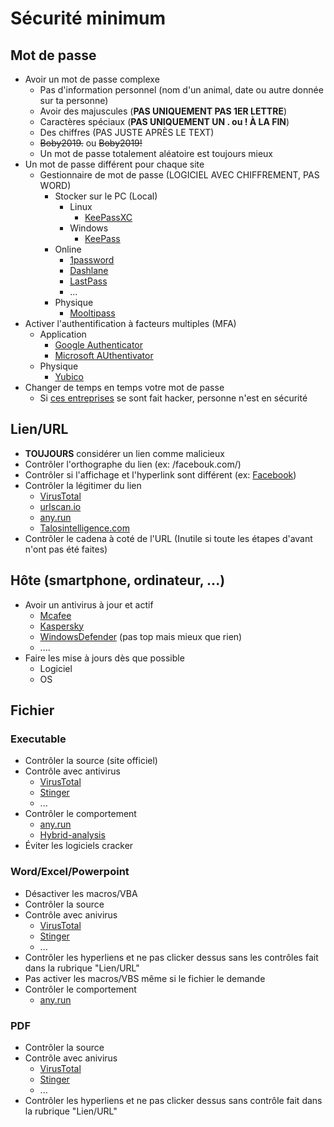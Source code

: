 # Sécurité minimum 
## Mot de passe
- Avoir un mot de passe complexe
    - Pas d'information personnel (nom d'un animal, date ou autre donnée sur ta personne)
    - Avoir des majuscules (**PAS UNIQUEMENT PAS 1ER LETTRE**)
    - Caractères spéciaux (**PAS UNIQUEMENT UN . ou ! À LA FIN**)
    - Des chiffres (PAS JUSTE APRÈS LE TEXT)
    - ~~Boby2019.~~ ou ~~Boby2019!~~
    - Un mot de passe totalement aléatoire est toujours mieux
- Un mot de passe différent pour chaque site 
    - Gestionnaire de mot de passe (LOGICIEL AVEC CHIFFREMENT, PAS WORD)
        - Stocker sur le PC (Local)
            - Linux
                - [KeePassXC](https://keepassxc.org/)
            - Windows
                - [KeePass](https://keepass.info/)
        - Online
            - [1password](https://1password.com/)
            - [Dashlane](https://www.dashlane.com/)
            - [LastPass](https://www.lastpass.com/)
            - ...
        - Physique
            - [Mooltipass](https://www.themooltipass.com/)
- Activer l'authentification à facteurs multiples (MFA)
    - Application
        - [Google Authenticator](https://support.google.com/accounts/answer/1066447?co=GENIE.Platform%3DAndroid&hl=fr)
        - [Microsoft AUthentivator](https://www.microsoft.com/fr-fr/account/authenticator)
    - Physique
        - [Yubico](https://www.yubico.com/)
- Changer de temps en temps votre mot de passe
    - Si [ces entreprises](https://en.wikipedia.org/wiki/List_of_data_breaches) se sont fait hacker, personne n'est en sécurité

## Lien/URL
- **TOUJOURS** considérer un lien comme malicieux
- Contrôler l'orthographe du lien (ex: /facebouk.com/)
- Contrôler si l'affichage et l'hyperlink sont différent (ex: [Facebook](https://google.com))
- Contrôler la légitimer du lien
    - [VirusTotal](https://virustotal.com/)
    - [urlscan.io](https://urlscan.io)
    - [any.run](https://any.run)
    - [Talosintelligence.com](https://talosintelligence.com)
- Contrôler le cadena à coté de l'URL (Inutile si toute les étapes d'avant n'ont pas été faites)

## Hôte (smartphone, ordinateur, ...)
- Avoir un antivirus à jour et actif
    - [Mcafee](https://www.mcafee.com/en-gb/index.html)
    - [Kaspersky](https://www.kaspersky.com)
    - [WindowsDefender](https://www.microsoft.com/fr-ch/windows/comprehensive-security) (pas top mais mieux que rien)
    - ....
- Faire les mise à jours dès que possible
    - Logiciel
    - OS

## Fichier
### Executable
- Contrôler la source (site officiel)
- Contrôle avec antivirus
    - [VirusTotal](https://virustotal.com/)
    - [Stinger](https://www.mcafee.com/enterprise/fr-fr/downloads/free-tools/stinger.html)
    - ...
- Contrôler le comportement
    - [any.run](https://any.run)
    - [Hybrid-analysis](https://www.hybrid-analysis.com)
- Éviter les logiciels cracker
### Word/Excel/Powerpoint
- Désactiver les macros/VBA
- Contrôler la source
- Contrôle avec anivirus
    - [VirusTotal](https://virustotal.com/)
    - [Stinger](https://www.mcafee.com/enterprise/fr-fr/downloads/free-tools/stinger.html)
    - ...
- Contrôler les hyperliens et ne pas clicker dessus sans les contrôles fait dans la rubrique "Lien/URL"
- Pas activer les macros/VBS même si le fichier le demande
- Contrôler le comportement
    - [any.run](https://any.run/)
### PDF
- Contrôler la source
- Contrôle avec anivirus
    - [VirusTotal](https://virustotal.com/)
    - [Stinger](https://www.mcafee.com/enterprise/fr-fr/downloads/free-tools/stinger.html)
    - ...
- Contrôler les hyperliens et ne pas clicker dessus sans contrôle fait dans la rubrique "Lien/URL"

